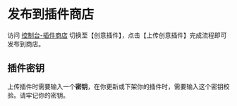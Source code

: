 # 发布到插件商店

访问 [控制台-插件商店](https://console.amiyabot.com/#/shop) 切换至【创意插件】，点击【上传创意插件】完成流程即可发布到商店。

## 插件密钥

上传插件时需要输入一个**密钥**，在你更新或下架你的插件时，需要输入这个密钥校验。请牢记你的密钥。
